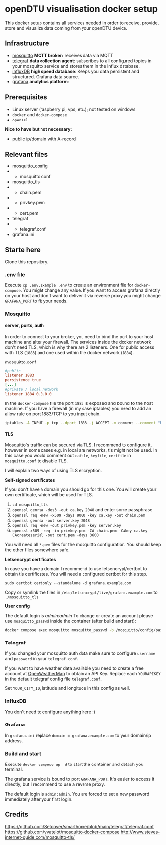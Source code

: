 # openDTU visualisation docker setup 

This docker setup contains all services needed in order to receive, provide, store and visualize data coming from your openDTU device.

## Infrastructure

- [mosquitto](https://mosquitto.org/) **MQTT broker:** receives data via MQTT
- [telegraf](https://github.com/influxdata/telegraf) **data collection agent**: subscribes to all configured topics in your mosquitto service and stores them in the influx database.
- [influxDB](https://www.influxdata.com/) **high speed database**: Keeps you data persistent and structured. Grafana data source.
- [grafana](https://grafana.com/) **analytics platform**: 

## Prerequisites

- Linux server (raspberry pi, vps, etc.); not tested on windows
- `docker` and `docker-compose`
- `openssl`

**Nice to have but not necessary:** 
- public ip/domain with A-record

## Relevant files

- mosquitto_config
- - mosquitto.conf
- mosquitto_tls
- - chain.pem
- - privkey.pem
- - cert.pem
- telegraf
- - telegraf.conf
- grafana.ini

## Starte here

Clone this repository.

### .env file

Execute `cp .env.example .env` to create an environment file for `docker-compose`.
You might change any value. If you want to access grafana directly on your host and 
don't want to deliver it via reverse proxy you might change `GRAFANA_PORT` to fit
your needs.

### Mosquitto

#### server, ports, auth

In order to connect to your broker, you need to bind the port to your
host machine and alter your firewall. The services inside the docker network don't
need TLS, which is why there are 2 listeners. One for public access with TLS (`1883`) 
and one used within the docker network (`1884`).

mosquitto.conf
```ini
#public
listener 1883
persistence true
[...]
#private / local network
listener 1884 0.0.0.0
```

In the `docker-compose` file the port `1883` is exposed and bound to the host machine.
If you have a firewall (in my case iptables) you need to add an allow rule on 
port 1883/TCP to you input chain.

```bash
iptables -A INPUT -p tcp --dport 1883 -j ACCEPT -m comment --comment "MOSQUITTO"
```

#### TLS

Mosquitto's traffic can be secured via TLS. I recommend to configure it, however 
in some cases e.g. in local are networks, tls might not be used. In this case you would
comment out `cafile`, `keyfile`, `certfile` in `mosquitto.conf` to disable TLS.

I will explain two ways of using TLS encryption. 

**Self-signed certificates** 

If you don't have a domain you should go for this one. You will create your own
certificate, which will be used for TLS.

1.  `cd mosquitto_tls`
2. `openssl genrsa -des3 -out ca.key 2048` and enter some passphrase
3. `openssl req -new -x509 -days 9000 -key ca.key -out chain.pem`
4. `openssl genrsa -out server.key 2048`
5. `openssl req -new -out privkey.pem -key server.key`
6. `openssl x509 -req -in privkey.pem -CA chain.pem -CAkey ca.key -CAcreateserial -out cert.pem -days 3600`

You will need all `*.pem` files for the mosquitto configuration. You should keep the other files somewhere safe.


**Letsencrypt certificates**

In case you have a domain I recommend to use letsencrypt/certbot to obtain tls certificates.
You will need a configured certbot for this step. 

`sudo certbot certonly --standalone -d grafana.example.com`

Copy or symlink the files in `/etc/letsencrypt/live/grafana.example.com` to `./mosquitto_tls`

**User config**

The default login is _admin:admin_ To change or create an account please use `mosquitto_passwd`
inside the container (after build and start):

```bash
docker compose exec mosquitto mosquitto_passwd -b /mosquitto/config/password.txt admin supersecretpassword1234
```

### Telegraf

If you changed your mosquitto auth data make sure to configure `username` 
and `password` in your `telegraf.conf`.  

If you want to have weather data available you need to create a free account 
at [OpenWeatherMap](https://openweathermap.org/) to obtain an API Key. Replace
each `YOURAPIKEY` in the default telegraf config file `telegraf.conf`.

Set `YOUR_CITY_ID`, latitude and longitude in this config as well.

### InfluxDB

You don't need to configure anything here :)

### Grafana

In `grafana.ini` replace `domain = grafana.example.com` to your domain/ip address.


### Build and start

Execute `docker-compose up -d` to start the container and detach you terminal.

The grafana service is bound to port `GRAFANA_PORT`. It's easier to access it directly,
but I recommend to use a reverse proxy.

The default login is `admin:admin`. You are forced to set a new password immediately 
after your first login.



## Credits

https://github.com/Setcover/smarthome/blob/main/telegraf/telegraf.conf
https://github.com/vvatelot/mosquitto-docker-compose
http://www.steves-internet-guide.com/mosquitto-tls/
